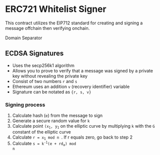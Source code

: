 # ERC721 Whitelist Signer

This contract utilizes the EIP712 standard for creating and signing a message offchain then verifying onchain. 

Domain Separator 

## ECDSA Signatures

- Uses the secp256k1 algorithm
- Allows you to prove to verify that a message was signed by a private key without revealing the private key
- Consist of two numbers `r` and `s`
- Ethereum uses an addition `v` (recovery identifier) variable
- Signature can be notated as `{r, s, v}`

### Signing process
1. Calculate hash (`e`) from the message to sign
2. Generate a secure random value for `k`
3. Calculate point <code>(x<sub>1</sub>, y<sub>1</sub></code> on the elliptic curve by multiplying `k` with the `G` constant of the elliptic curve
4. Calculate <code>r = x<sub>1</sub> mod n </code>. If r equals zero, go back to step 2
5. Calculate <code>s = k<sup>-1</sup>(e + rd<sub>a</sub>) mod n</code>

